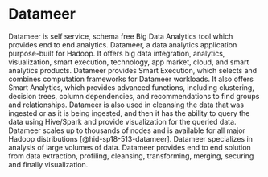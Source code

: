 Datameer
========

Datameer is self service, schema free Big Data Analytics tool which
provides end to end analytics. Datameer, a data analytics application
purpose-built for Hadoop. It offers big data integration, analytics,
visualization, smart execution, technology, app market, cloud, and smart
analytics products. Datameer provides Smart Execution, which selects and
combines computation frameworks for Datameer workloads. It also offers
Smart Analytics, which provides advanced functions, including
clustering, decision trees, column dependencies, and recommendations to
find groups and relationships. Datameer is also used in cleansing the
data that was ingested or as it is being ingested, and then it has the
ability to query the data using Hive/Spark and provide visualization for
the queried data. Datameer scales up to thousands of nodes and is
available for all major Hadoop distributions [@hid-sp18-513-datameer].
Datameer specializes in analysis of large volumes of data. Datameer
provides end to end solution from data extraction, profiling, cleansing,
transforming, merging, securing and finally visualization.
